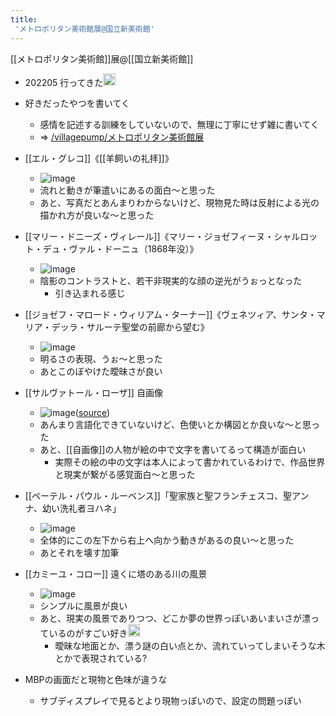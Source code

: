 ```yaml
---
title:
 'メトロポリタン美術館展@国立新美術館'
---
```


[[メトロポリタン美術館]]展@[[国立新美術館]]
- 202205 行ってきた<img src='https://scrapbox.io/api/pages/blu3mo-public/blu3mo/icon' alt='blu3mo.icon' height="19.5"/>


- 好きだったやつを書いてく
    - 感情を記述する訓練をしていないので、無理に丁寧にせず雑に書いてく
    - => [/villagepump/メトロポリタン美術館展](https://scrapbox.io/villagepump/メトロポリタン美術館展)

- [[エル・グレコ]]《[[羊飼いの礼拝]]》
    - ![image](https://met.exhn.jp/works/img/chapter01_img06.jpg)
    - 流れと動きが筆遣いにあるの面白〜と思った
    - あと、写真だとあんまりわからないけど、現物見た時は反射による光の描かれ方が良いな〜と思った
- [[マリー・ドニーズ・ヴィレール]]《マリー・ジョゼフィーヌ・シャルロット・デュ・ヴァル・ドーニュ（1868年没）》
    - ![image](https://met.exhn.jp/works/img/chapter02_img09.jpg)
    - 陰影のコントラストと、若干非現実的な顔の逆光がうぉっとなった
        - 引き込まれる感じ
- [[ジョゼフ・マロード・ウィリアム・ターナー]]《ヴェネツィア、サンタ・マリア・デッラ・サルーテ聖堂の前廊から望む》
    - ![image](https://met.exhn.jp/works/img/chapter03_img01.jpg)
    - 明るさの表現、うぉ〜と思った
    - あとこのぼやけた曖昧さが良い
- [[サルヴァトール・ローザ]] 自画像
    - ![image](https://intojapanwaraku.com/wp-content/uploads/2021/12/tsuika-3.jpg)([source](https://intojapanwaraku.com/art/185341/))
    - あんまり言語化できていないけど、色使いとか構図とか良いな〜と思った
    - あと、[[自画像]]の人物が絵の中で文字を書いてるって構造が面白い
        - 実際その絵の中の文字は本人によって書かれているわけで、作品世界と現実が繋がる感覚面白〜と思った
- [[ペーテル・パウル・ルーベンス]]「聖家族と聖フランチェスコ、聖アンナ、幼い洗礼者ヨハネ」
    - ![image](https://intojapanwaraku.com/wp-content/uploads/2021/12/tsuika-5.jpg)
    - 全体的にこの左下から右上へ向かう動きがあるの良い〜と思った
    - あとそれを壊す加筆
- [[カミーユ・コロー]] 遠くに塔のある川の風景
    - ![image](https://stat.ameba.jp/user_images/20220308/01/akira-botan/69/a8/j/o1080074415084743675.jpg?caw=800)
    - シンプルに風景が良い
    - あと、現実の風景でありつつ、どこか夢の世界っぽいあいまいさが漂っているのがすごい好き<img src='https://scrapbox.io/api/pages/blu3mo-public/blu3mo/icon' alt='blu3mo.icon' height="19.5"/>
        - 曖昧な地面とか、漂う謎の白い点とか、流れていってしまいそうな木とかで表現されている?


- MBPの画面だと現物と色味が違うな
    - サブディスプレイで見るとより現物っぽいので、設定の問題っぽい
